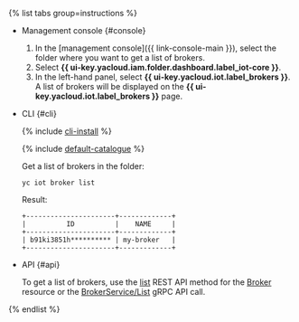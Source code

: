 {% list tabs group=instructions %}

- Management console {#console}

   1. In the [management console]({{ link-console-main }}), select the folder where you want to get a list of brokers.
   1. Select **{{ ui-key.yacloud.iam.folder.dashboard.label_iot-core }}**.
   1. In the left-hand panel, select **{{ ui-key.yacloud.iot.label_brokers }}**. A list of brokers will be displayed on the **{{ ui-key.yacloud.iot.label_brokers }}** page.

- CLI {#cli}

   {% include [cli-install](../cli-install.md) %}

   {% include [default-catalogue](../default-catalogue.md) %}

   Get a list of brokers in the folder:

   ```
   yc iot broker list
   ```

   Result:

   ```
   +----------------------+-------------+
   |          ID          |    NAME     |
   +----------------------+-------------+
   | b91ki3851h********** | my-broker   |
   +----------------------+-------------+
   ```

- API {#api}

   To get a list of brokers, use the [list](../../iot-core/broker/api-ref/Broker/list.md) REST API method for the [Broker](../../iot-core/broker/api-ref/Broker/index.md) resource or the [BrokerService/List](../../iot-core/broker/api-ref/grpc/broker_service.md#List) gRPC API call.

{% endlist %}